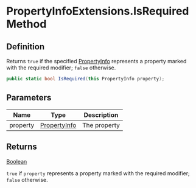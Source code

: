 # PropertyInfoExtensions.IsRequired Method
## Definition

Returns `true` if the specified [PropertyInfo](https://learn.microsoft.com/en-gb/dotnet/api/System.Reflection.PropertyInfo) represents a property marked with the required modifier; `false` otherwise.

```c#
public static bool IsRequired(this PropertyInfo property);
```

## Parameters

| Name | Type | Description |
| ---- | ---- | ----------- |
| property | [PropertyInfo](https://learn.microsoft.com/en-gb/dotnet/api/System.Reflection.PropertyInfo) | The property |

## Returns

[Boolean](https://learn.microsoft.com/en-gb/dotnet/api/System.Boolean)

`true` if `property` represents a property marked with the required modifier; `false` otherwise.
